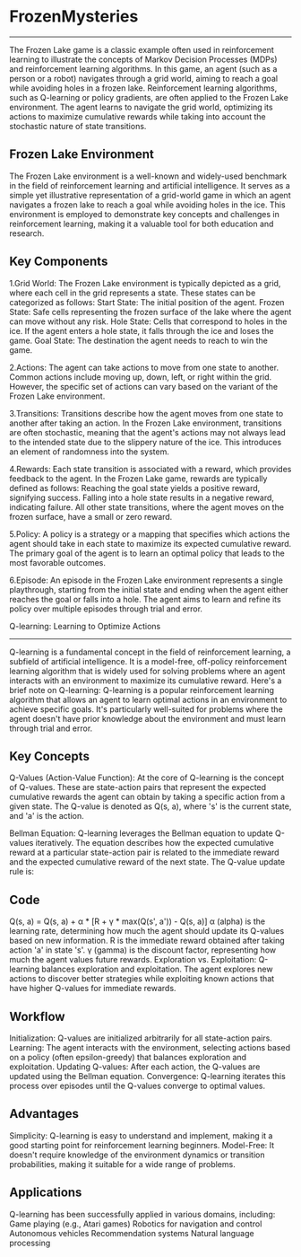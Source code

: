 # FrozenMysteries
*****************************************************************************************************************************************************************************

The Frozen Lake game is a classic example often used in reinforcement learning to illustrate the concepts of Markov Decision Processes (MDPs) and reinforcement learning algorithms. In this game, an agent (such as a person or a robot) navigates through a grid world, aiming to reach a goal while avoiding holes in a frozen lake.
Reinforcement learning algorithms, such as Q-learning or policy gradients, are often applied to the Frozen Lake environment. The agent learns to navigate the grid world, optimizing its actions to maximize cumulative rewards while taking into account the stochastic nature of state transitions.

Frozen Lake Environment
-----------------------
The Frozen Lake environment is a well-known and widely-used benchmark in the field of reinforcement learning and artificial intelligence. It serves as a simple yet illustrative representation of a grid-world game in which an agent navigates a frozen lake to reach a goal while avoiding holes in the ice. This environment is employed to demonstrate key concepts and challenges in reinforcement learning, making it a valuable tool for both education and research.

Key Components
--------------
1.Grid World: The Frozen Lake environment is typically depicted as a grid, where each cell in the grid represents a state. These states can be categorized as follows:
Start State: The initial position of the agent.
Frozen State: Safe cells representing the frozen surface of the lake where the agent can move without any risk.
Hole State: Cells that correspond to holes in the ice. If the agent enters a hole state, it falls through the ice and loses the game.
Goal State: The destination the agent needs to reach to win the game.

2.Actions: The agent can take actions to move from one state to another. Common actions include moving up, down, left, or right within the grid. However, the specific set of actions can vary based on the variant of the Frozen Lake environment.

3.Transitions: Transitions describe how the agent moves from one state to another after taking an action. In the Frozen Lake environment, transitions are often stochastic, meaning that the agent's actions may not always lead to the intended state due to the slippery nature of the ice. This introduces an element of randomness into the system.

4.Rewards: Each state transition is associated with a reward, which provides feedback to the agent. In the Frozen Lake game, rewards are typically defined as follows:
Reaching the goal state yields a positive reward, signifying success.
Falling into a hole state results in a negative reward, indicating failure.
All other state transitions, where the agent moves on the frozen surface, have a small or zero reward.

5.Policy: A policy is a strategy or a mapping that specifies which actions the agent should take in each state to maximize its expected cumulative reward. The primary goal of the agent is to learn an optimal policy that leads to the most favorable outcomes.

6.Episode: An episode in the Frozen Lake environment represents a single playthrough, starting from the initial state and ending when the agent either reaches the goal or falls into a hole. The agent aims to learn and refine its policy over multiple episodes through trial and error.



Q-learning: Learning to Optimize Actions
- - - - - - - - - - - - - - - - - - - - - - - - - - - - - -
Q-learning is a fundamental concept in the field of reinforcement learning, a subfield of artificial intelligence. It is a model-free, off-policy reinforcement learning algorithm that is widely used for solving problems where an agent interacts with an environment to maximize its cumulative reward. Here's a brief note on Q-learning:
Q-learning is a popular reinforcement learning algorithm that allows an agent to learn optimal actions in an environment to achieve specific goals. It's particularly well-suited for problems where the agent doesn't have prior knowledge about the environment and must learn through trial and error.

Key Concepts
------------
Q-Values (Action-Value Function): At the core of Q-learning is the concept of Q-values. These are state-action pairs that represent the expected cumulative rewards the agent can obtain by taking a specific action from a given state. The Q-value is denoted as Q(s, a), where 's' is the current state, and 'a' is the action.

Bellman Equation: Q-learning leverages the Bellman equation to update Q-values iteratively. The equation describes how the expected cumulative reward at a particular state-action pair is related to the immediate reward and the expected cumulative reward of the next state. The Q-value update rule is:

Code
-----
Q(s, a) = Q(s, a) + α * [R + γ * max(Q(s', a')) - Q(s, a)]
α (alpha) is the learning rate, determining how much the agent should update its Q-values based on new information.
R is the immediate reward obtained after taking action 'a' in state 's'.
γ (gamma) is the discount factor, representing how much the agent values future rewards.
Exploration vs. Exploitation: Q-learning balances exploration and exploitation. The agent explores new actions to discover better strategies while exploiting known actions that have higher Q-values for immediate rewards.

Workflow
---------
Initialization: Q-values are initialized arbitrarily for all state-action pairs.
Learning: The agent interacts with the environment, selecting actions based on a policy (often epsilon-greedy) that balances exploration and exploitation.
Updating Q-values: After each action, the Q-values are updated using the Bellman equation.
Convergence: Q-learning iterates this process over episodes until the Q-values converge to optimal values.

Advantages
-----------
Simplicity: Q-learning is easy to understand and implement, making it a good starting point for reinforcement learning beginners.
Model-Free: It doesn't require knowledge of the environment dynamics or transition probabilities, making it suitable for a wide range of problems.

Applications
------------
Q-learning has been successfully applied in various domains, including:
Game playing (e.g., Atari games)
Robotics for navigation and control
Autonomous vehicles
Recommendation systems
Natural language processing
